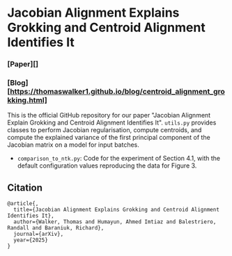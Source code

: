 # Jacobian Alignment Explains Grokking and Centroid Alignment Identifies It

### [Paper][]
### [Blog][https://thomaswalker1.github.io/blog/centroid_alignment_grokking.html]

This is the official GitHub repository for our paper "Jacobian Alignment Explain Grokking and Centroid Alignment Identifies It". `utils.py` provides classes to perform Jacobian regularisation, compute centroids, and compute the explained variance of the first principal component of the Jacobian matrix on a model for input batches.

- `comparison_to_ntk.py`: Code for the experiment of Section 4.1, with the default configuration values reproducing the data for Figure 3.

## Citation

    @article{,
      title={Jacobian Alignment Explains Grokking and Centroid Alignment Identifies It},
      author={Walker, Thomas and Humayun, Ahmed Imtiaz and Balestriero, Randall and Baraniuk, Richard},
      journal={arXiv},
      year={2025}
    }